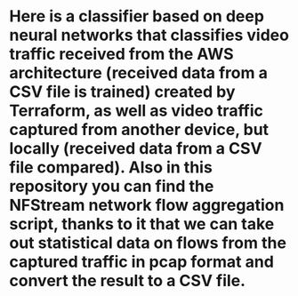 # Here is a classifier based on deep neural networks that classifies video traffic received from the AWS architecture (received data from a CSV file is trained) created by Terraform, as well as video traffic captured from another device, but locally (received data from a CSV file compared). Also in this repository you can find the NFStream network flow aggregation script, thanks to it that we can take out statistical data on flows from the captured traffic in pcap format and convert the result to a CSV file.
